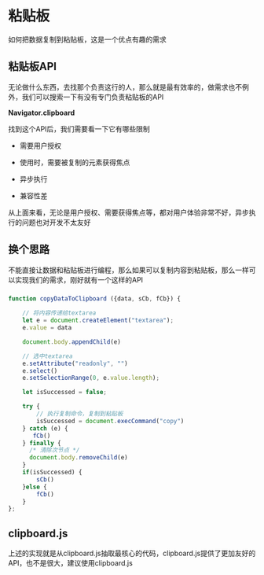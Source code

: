 # 粘贴板

如何把数据复制到粘贴板，这是一个优点有趣的需求

## 粘贴板API

无论做什么东西，去找那个负责这行的人，那么就是最有效率的，做需求也不例外，我们可以搜索一下有没有专门负责粘贴板的API

**Navigator.clipboard**

找到这个API后，我们需要看一下它有哪些限制

* 需要用户授权

* 使用时，需要被复制的元素获得焦点

* 异步执行

* 兼容性差

从上面来看，无论是用户授权、需要获得焦点等，都对用户体验非常不好，异步执行的问题也对开发不太友好

## 换个思路

不能直接让数据和粘贴板进行编程，那么如果可以复制内容到粘贴板，那么一样可以实现我们的需求，刚好就有一个这样的API

### 
```js
function copyDataToClipboard ({data, sCb, fCb}) {  

    // 将内容传递给textarea
    let e = document.createElement("textarea");
    e.value = data

    document.body.appendChild(e)

    // 选中textarea
    e.setAttribute("readonly", "")
    e.select()
    e.setSelectionRange(0, e.value.length);

    let isSuccessed = false;

    try {
        // 执行复制命令，复制到粘贴板
        isSuccessed = document.execCommand("copy")
    } catch (e) {
       fCb() 
    } finally {
      /* 清除次节点 */
      document.body.removeChild(e)
    }
    if(isSuccessed) {
        sCb()
    }else {
        fCb()
    }
};
```

## clipboard.js

上述的实现就是从clipboard.js抽取最核心的代码，clipboard.js提供了更加友好的API，也不是很大，建议使用clipboard.js


